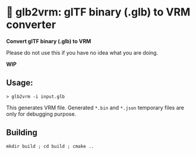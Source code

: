 # :diamond_shape_with_a_dot_inside: glb2vrm: glTF binary (.glb) to VRM converter
**Convert glTF binary (.glb) to VRM**

Please do not use this if you have no idea what you are doing.

**WIP**

## Usage:

```
> glb2vrm -i input.glb
```

This generates VRM file. Generated `*.bin` and `*.json` temporary files are only for debugging purpose.

## Building

```
mkdir build ; cd build ; cmake ..
```